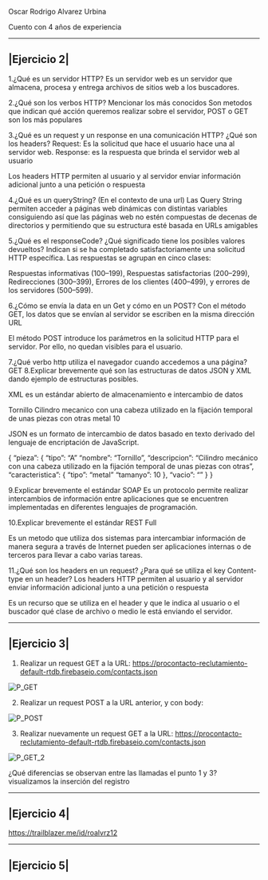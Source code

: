 Oscar Rodrigo Alvarez Urbina

Cuento con 4 años de experiencia 

-------------
|Ejercicio 2|
-------------

1.¿Qué es un servidor HTTP? 
Es un servidor web es un servidor que almacena, procesa y entrega archivos de sitios web a los buscadores.

2.¿Qué son los verbos HTTP? Mencionar los más conocidos
Son metodos que indican qué acción queremos realizar sobre el servidor, POST o GET son los más populares

3.¿Qué es un request y un response en una comunicación HTTP? ¿Qué son los headers? 
Request: Es la solicitud que hace el usuario hace una al servidor web. 
Response: es la respuesta que brinda el servidor web al usuario

Los headers HTTP permiten al usuario y al servidor enviar información adicional junto a una petición o respuesta

4.¿Qué es un queryString? (En el contexto de una url)
Las Query String permiten acceder a páginas web dinámicas con distintas variables consiguiendo así que las páginas web no estén compuestas de decenas de directorios y permitiendo que su estructura esté basada en URLs amigables

5.¿Qué es el responseCode? ¿Qué significado tiene los posibles valores devueltos?
Indican si se ha completado satisfactoriamente una solicitud HTTP específica. Las respuestas se agrupan en cinco clases:

Respuestas informativas (100–199),
Respuestas satisfactorias (200–299),
Redirecciones (300–399),
Errores de los clientes (400–499),
y errores de los servidores (500–599).

6.¿Cómo se envía la data en un Get y cómo en un POST? 
Con el método GET, los datos que se envían al servidor se escriben en la misma dirección URL

El método POST introduce los parámetros en la solicitud HTTP para el servidor. Por ello, no quedan visibles para el usuario.

7.¿Qué verbo http utiliza el navegador cuando accedemos a una página?
GET
8.Explicar brevemente qué son las estructuras de datos JSON y XML dando ejemplo de estructuras posibles.

XML es un estándar abierto de almacenamiento e intercambio de datos


<pieza tipo="A">
    <nombre>Tornillo</nombre>
    <descripcion>Cilindro mecanico con una cabeza utilizado en la fijación temporal de unas piezas con otras 
    </descripcion>
    <caracateristica>
        <tipo>metal</tipo>
        <tamanyo>10</tamanyo>
    </caracateristica>
    <vacio></vacio>
</pieza>

JSON es un formato de intercambio de datos basado en texto derivado del lenguaje de encriptación de JavaScript.


{
    “pieza”: {
        “tipo”: “A”
        “nombre”: “Tornillo”,
        “descripcion”: “Cilindro mecánico con una cabeza utilizado en la fijación temporal de unas piezas con otras”,
        “caracteristica”: {
            “tipo”: “metal”
            “tamanyo”: 10
        },
        “vacio”: “”
     }
}

9.Explicar brevemente el estándar SOAP
Es un protocolo permite realizar intercambios de información entre aplicaciones que se encuentren implementadas en diferentes lenguajes de programación.

10.Explicar brevemente el estándar REST Full

Es un metodo que utiliza dos sistemas para intercambiar información de manera segura a través de Internet pueden ser aplicaciones internas o de terceros para llevar a cabo varias tareas.

11.¿Qué son los headers en un request? ¿Para qué se utiliza el key Content-type en un header?
Los headers HTTP permiten al usuario y al servidor enviar información adicional junto a una petición o respuesta

Es un recurso que se utiliza en el header y que le indica al usuario o el buscador qué clase de archivo o medio le está enviando el servidor.

------------
|Ejercicio 3|
------------
1.	Realizar un request GET a la URL: https://procontacto-reclutamiento-default-rtdb.firebaseio.com/contacts.json

![P_GET](https://user-images.githubusercontent.com/88816213/204975224-a8337c1b-cde4-48d7-a18b-9ece29ac9325.png)


2.	Realizar un request POST a la URL anterior, y con body:

![P_POST](https://user-images.githubusercontent.com/88816213/204975519-c74ec7ef-90af-4359-9efd-4887518312a5.png)

3.	Realizar nuevamente un request GET a la URL: https://procontacto-reclutamiento-default-rtdb.firebaseio.com/contacts.json

![P_GET_2](https://user-images.githubusercontent.com/88816213/204975583-72164929-62ed-4100-a2d0-14df23c30883.png)

¿Qué diferencias se observan entre las llamadas el punto 1 y 3?
visualizamos la inserción del registro

------------
|Ejercicio 4|
-------------

https://trailblazer.me/id/roalvrz12

-------------
|Ejercicio 5|
-------------

